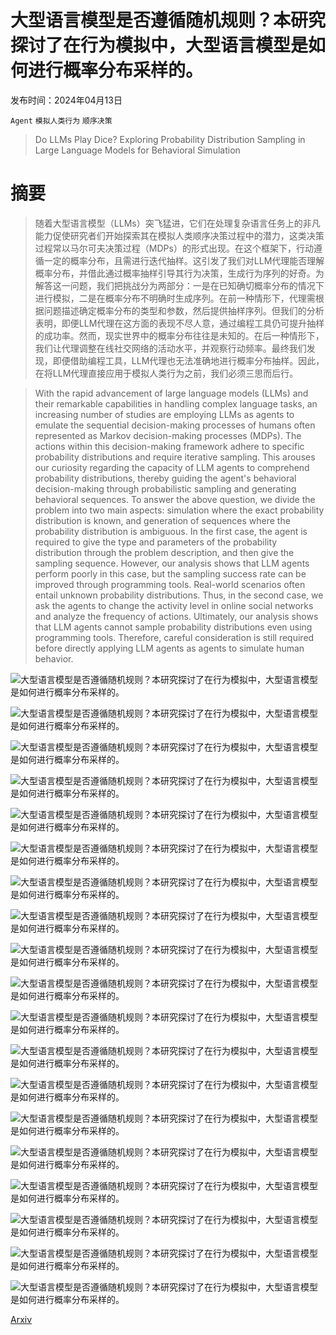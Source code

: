 # 大型语言模型是否遵循随机规则？本研究探讨了在行为模拟中，大型语言模型是如何进行概率分布采样的。

发布时间：2024年04月13日

`Agent` `模拟人类行为` `顺序决策`

> Do LLMs Play Dice? Exploring Probability Distribution Sampling in Large Language Models for Behavioral Simulation

# 摘要

> 随着大型语言模型（LLMs）突飞猛进，它们在处理复杂语言任务上的非凡能力促使研究者们开始探索其在模拟人类顺序决策过程中的潜力，这类决策过程常以马尔可夫决策过程（MDPs）的形式出现。在这个框架下，行动遵循一定的概率分布，且需进行迭代抽样。这引发了我们对LLM代理能否理解概率分布，并借此通过概率抽样引导其行为决策，生成行为序列的好奇。为解答这一问题，我们把挑战分为两部分：一是在已知确切概率分布的情况下进行模拟，二是在概率分布不明确时生成序列。在前一种情形下，代理需根据问题描述确定概率分布的类型和参数，然后提供抽样序列。但我们的分析表明，即便LLM代理在这方面的表现不尽人意，通过编程工具仍可提升抽样的成功率。然而，现实世界中的概率分布往往是未知的。在后一种情形下，我们让代理调整在线社交网络的活动水平，并观察行动频率。最终我们发现，即便借助编程工具，LLM代理也无法准确地进行概率分布抽样。因此，在将LLM代理直接应用于模拟人类行为之前，我们必须三思而后行。

> With the rapid advancement of large language models (LLMs) and their remarkable capabilities in handling complex language tasks, an increasing number of studies are employing LLMs as agents to emulate the sequential decision-making processes of humans often represented as Markov decision-making processes (MDPs). The actions within this decision-making framework adhere to specific probability distributions and require iterative sampling. This arouses our curiosity regarding the capacity of LLM agents to comprehend probability distributions, thereby guiding the agent's behavioral decision-making through probabilistic sampling and generating behavioral sequences. To answer the above question, we divide the problem into two main aspects: simulation where the exact probability distribution is known, and generation of sequences where the probability distribution is ambiguous. In the first case, the agent is required to give the type and parameters of the probability distribution through the problem description, and then give the sampling sequence. However, our analysis shows that LLM agents perform poorly in this case, but the sampling success rate can be improved through programming tools. Real-world scenarios often entail unknown probability distributions. Thus, in the second case, we ask the agents to change the activity level in online social networks and analyze the frequency of actions. Ultimately, our analysis shows that LLM agents cannot sample probability distributions even using programming tools. Therefore, careful consideration is still required before directly applying LLM agents as agents to simulate human behavior.

![大型语言模型是否遵循随机规则？本研究探讨了在行为模拟中，大型语言模型是如何进行概率分布采样的。](../../../paper_images/2404.09043/x1.png)

![大型语言模型是否遵循随机规则？本研究探讨了在行为模拟中，大型语言模型是如何进行概率分布采样的。](../../../paper_images/2404.09043/x2.png)

![大型语言模型是否遵循随机规则？本研究探讨了在行为模拟中，大型语言模型是如何进行概率分布采样的。](../../../paper_images/2404.09043/x3.png)

![大型语言模型是否遵循随机规则？本研究探讨了在行为模拟中，大型语言模型是如何进行概率分布采样的。](../../../paper_images/2404.09043/x4.png)

![大型语言模型是否遵循随机规则？本研究探讨了在行为模拟中，大型语言模型是如何进行概率分布采样的。](../../../paper_images/2404.09043/x5.png)

![大型语言模型是否遵循随机规则？本研究探讨了在行为模拟中，大型语言模型是如何进行概率分布采样的。](../../../paper_images/2404.09043/x6.png)

![大型语言模型是否遵循随机规则？本研究探讨了在行为模拟中，大型语言模型是如何进行概率分布采样的。](../../../paper_images/2404.09043/x7.png)

![大型语言模型是否遵循随机规则？本研究探讨了在行为模拟中，大型语言模型是如何进行概率分布采样的。](../../../paper_images/2404.09043/x8.png)

![大型语言模型是否遵循随机规则？本研究探讨了在行为模拟中，大型语言模型是如何进行概率分布采样的。](../../../paper_images/2404.09043/x9.png)

![大型语言模型是否遵循随机规则？本研究探讨了在行为模拟中，大型语言模型是如何进行概率分布采样的。](../../../paper_images/2404.09043/x10.png)

![大型语言模型是否遵循随机规则？本研究探讨了在行为模拟中，大型语言模型是如何进行概率分布采样的。](../../../paper_images/2404.09043/x11.png)

![大型语言模型是否遵循随机规则？本研究探讨了在行为模拟中，大型语言模型是如何进行概率分布采样的。](../../../paper_images/2404.09043/x12.png)

![大型语言模型是否遵循随机规则？本研究探讨了在行为模拟中，大型语言模型是如何进行概率分布采样的。](../../../paper_images/2404.09043/x13.png)

![大型语言模型是否遵循随机规则？本研究探讨了在行为模拟中，大型语言模型是如何进行概率分布采样的。](../../../paper_images/2404.09043/x14.png)

![大型语言模型是否遵循随机规则？本研究探讨了在行为模拟中，大型语言模型是如何进行概率分布采样的。](../../../paper_images/2404.09043/x15.png)

![大型语言模型是否遵循随机规则？本研究探讨了在行为模拟中，大型语言模型是如何进行概率分布采样的。](../../../paper_images/2404.09043/x16.png)

![大型语言模型是否遵循随机规则？本研究探讨了在行为模拟中，大型语言模型是如何进行概率分布采样的。](../../../paper_images/2404.09043/x17.png)

![大型语言模型是否遵循随机规则？本研究探讨了在行为模拟中，大型语言模型是如何进行概率分布采样的。](../../../paper_images/2404.09043/x18.png)

![大型语言模型是否遵循随机规则？本研究探讨了在行为模拟中，大型语言模型是如何进行概率分布采样的。](../../../paper_images/2404.09043/x19.png)

[Arxiv](https://arxiv.org/abs/2404.09043)